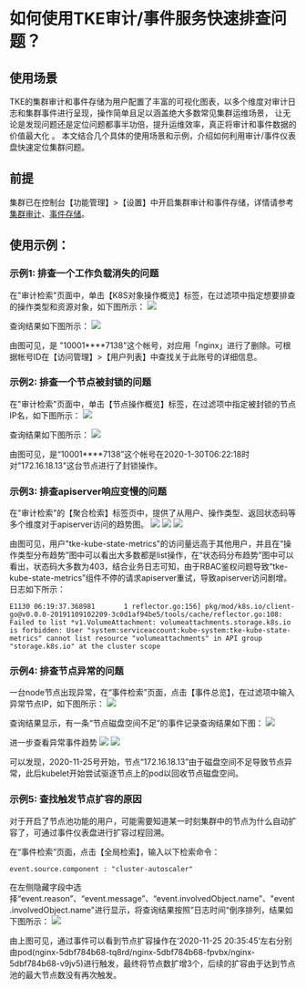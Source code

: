 ﻿# 如何使用TKE审计/事件服务快速排查问题？

## 使用场景
TKE的集群审计和事件存储为用户配置了丰富的可视化图表，以多个维度对审计日志和集群事件进行呈现，操作简单且足以涵盖绝大多数常见集群运维场景， 让无论是发现问题还是定位问题都事半功倍，提升运维效率，真正将审计和事件数据的价值最大化 。
本文结合几个具体的使用场景和示例，介绍如何利用审计/事件仪表盘快速定位集群问题。

## 前提
集群已在控制台【功能管理】>【设置】中开启集群审计和事件存储，详情请参考[集群审计](https://cloud.tencent.com/document/product/457/48346)、[事件存储](https://cloud.tencent.com/document/product/457/32091)。

## 使用示例：

### 示例1: 排查一个工作负载消失的问题
在"审计检索"页面中，单击【K8S对象操作概览】标签，在过滤项中指定想要排查的操作类型和资源对象，如下图所示：
![](https://main.qcloudimg.com/raw/4c4ba2c916cca86f0c4879670e48cd34.png)
 

查询结果如下图所示：
![](https://main.qcloudimg.com/raw/ce597ecb9acb845743bdbbc3d45c76ef.png)


由图可见，是 "10001****7138"这个帐号，对应用「nginx」进行了删除。可根据帐号ID在【访问管理】>【用户列表】中查找关于此账号的详细信息。

### 示例2: 排查一个节点被封锁的问题
在"审计检索"页面中，单击【节点操作概览】标签，在过滤项中指定被封锁的节点IP名，如下图所示：
![](https://main.qcloudimg.com/raw/7864ec7140664ced4a3c0189b862e64d.png)


查询结果如下图所示：
![](https://main.qcloudimg.com/raw/b748fb55179eca69f88c658eed2d7202.png)
  

由图可见，是“10001****7138”这个帐号在2020-1-30T06:22:18时对"172.16.18.13"这台节点进行了封锁操作。

### 示例3: 排查apiserver响应变慢的问题
在"审计检索"的【聚合检索】标签页中，提供了从用户、操作类型、返回状态码等多个维度对于apiserver访问的趋势图。 
![](https://main.qcloudimg.com/raw/1dd7b23886fbac9da2cd0a8b1f9ee65e.png)
![](https://main.qcloudimg.com/raw/cae4ff8e36bdb9edded07031b2845002.png)
![](https://main.qcloudimg.com/raw/6130c71389d87c99f3bd653fde115904.png)

由图可见，用户"tke-kube-state-metrics"的访问量远高于其他用户，并且在“操作类型分布趋势”图中可以看出大多数都是list操作，在“状态码分布趋势”图中可以看出，状态码大多数为403，结合业务日志可知，由于RBAC鉴权问题导致“tke-kube-state-metrics”组件不停的请求apiserver重试，导致apiserver访问剧增。日志如下所示：

```
E1130 06:19:37.368981       1 reflector.go:156] pkg/mod/k8s.io/client-go@v0.0.0-20191109102209-3c0d1af94be5/tools/cache/reflector.go:108: Failed to list *v1.VolumeAttachment: volumeattachments.storage.k8s.io is forbidden: User "system:serviceaccount:kube-system:tke-kube-state-metrics" cannot list resource "volumeattachments" in API group "storage.k8s.io" at the cluster scope
```


### 示例4: 排查节点异常的问题

一台node节点出现异常，在“事件检索”页面，点击【事件总览】，在过滤项中输入异常节点IP，如下图所示：
![](https://main.qcloudimg.com/raw/35986b6c944125b46e98444f2c065448.png)


查询结果显示，有一条“节点磁盘空间不足”的事件记录查询结果如下图：
![](https://main.qcloudimg.com/raw/3b1518605191a867f511529b8b3621c0.png)


进一步查看异常事件趋势
![](https://main.qcloudimg.com/raw/c534743d20c99c710e0950b0c9c4a5b5.png)
![](https://main.qcloudimg.com/raw/0f5e005c700a6dc29a65cdc90cbc28b2.png)

可以发现，2020-11-25号开始，节点“172.16.18.13”由于磁盘空间不足导致节点异常，此后kubelet开始尝试驱逐节点上的pod以回收节点磁盘空间。


### 示例5: 查找触发节点扩容的原因
对于开启了节点池功能的用户，可能需要知道某一时刻集群中的节点为什么自动扩容了，可通过事件仪表盘进行扩容过程回溯。

在“事件检索”页面，点击【全局检索】，输入以下检索命令：

```
event.source.component : "cluster-autoscaler"
```

在左侧隐藏字段中选择“event.reason”、“event.message”、“event.involvedObject.name”、"event.involvedObject.name"进行显示，将查询结果按照”日志时间“倒序排列，结果如下图所示：
![](https://main.qcloudimg.com/raw/a7d4649a541b40db5d3190b0dc049124.png)


由上图可见，通过事件可以看到节点扩容操作在‘2020-11-25 20:35:45’左右分别由pod(nginx-5dbf784b68-tq8rd/nginx-5dbf784b68-fpvbx/nginx-5dbf784b68-v9jv5)进行触发，最终将节点数扩增3个，后续的扩容由于达到节点池的最大节点数没有再次触发。
